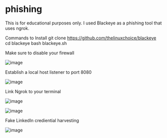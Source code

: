 # phishing

This is for educational purposes only. I used Blackeye as a phishing tool that uses ngrok. 

Commands to Install
git clone https://github.com/thelinuxchoice/blackeye
cd blackeye
bash blackeye.sh

Make sure to disable your firewall

![image](https://user-images.githubusercontent.com/80080368/122428353-d3f7b080-cf5f-11eb-88a6-ad8928658828.png)

Establish a local host listener to port 8080

![image](https://user-images.githubusercontent.com/80080368/122428468-ea057100-cf5f-11eb-9f1b-63429fa0d30a.png)

Link Ngrok to your terminal

![image](https://user-images.githubusercontent.com/80080368/122430992-0c988980-cf62-11eb-9863-695304fcab3f.png)



![image](https://user-images.githubusercontent.com/80080368/122428151-ad397a00-cf5f-11eb-9715-2794533e7d45.png)

Fake LinkedIn crediential harvesting 


![image](https://user-images.githubusercontent.com/80080368/122428238-bf1b1d00-cf5f-11eb-849c-9b87d111694f.png)



